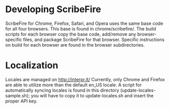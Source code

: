 Developing ScribeFire
=====================
ScribeFire for Chrome, Firefox, Safari, and Opera uses the same base code for all four browsers. This base is found in chrome/scribefire/.  The build scripts for each browser copy the base code, add/remove any browser-specific files, and package ScribeFire for that browser.  Specific instructions on build for each browser are found in the browser subdirectories.

Localization
============
Locales are managed on http://interpr.it/  Currently, only Chrome and Firefox are able to utilize more than the default en_US locale.  A script for automatically syncing locales is found in this directory (update-locales-sample.sh); you will have to copy it to update-locales.sh and insert the proper API key.